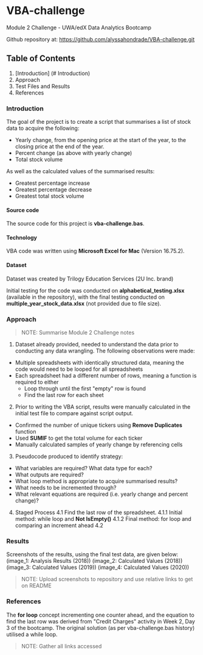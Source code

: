 # VBA-challenge
Module 2 Challenge - UWA/edX Data Analytics Bootcamp

Github repository at: https://github.com/alyssahondrade/VBA-challenge.git

## Table of Contents
1. [Introduction] (# Introduction)
2. Approach
3. Test Files and Results
4. References

### Introduction
The goal of the project is to create a script that summarises a list of stock data to acquire the following:
- Yearly change, from the opening price at the start of the year, to the closing price at the end of the year.
- Percent change (as above with yearly change)
- Total stock volume

As well as the calculated values of the summarised results:
- Greatest percentage increase
- Greatest percentage decrease
- Greatest total stock volume

#### Source code
The source code for this project is **vba-challenge.bas**.

#### Technology
VBA code was written using **Microsoft Excel for Mac** (Version 16.75.2).

#### Dataset
Dataset was created by Trilogy Education Services (2U Inc. brand)

Initial testing for the code was conducted on **alphabetical_testing.xlsx** (available in the repository), with the final testing conducted on **multiple_year_stock_data.xlsx** (not provided due to file size).

### Approach
> NOTE: Summarise Module 2 Challenge notes
1. Dataset already provided, needed to understand the data prior to conducting any data wrangling. The following observations were made: 
- Multiple spreadsheets with identically structured data, meaning the code would need to be looped for all spreadsheets
- Each spreadsheet had a different number of rows, meaning a function is required to either
  - Loop through until the first "empty" row is found
  - Find the last row for each sheet
2. Prior to writing the VBA script, results were manually calculated in the initial test file to compare against script output.
- Confirmed the number of unique tickers using **Remove Duplicates** function
- Used **SUMIF** to get the total volume for each ticker
- Manually calculated samples of yearly change by referencing cells
3. Pseudocode produced to identify strategy:
- What variables are required? What data type for each?
- What outputs are required?
- What loop method is appropriate to acquire summarised results?
- What needs to be incremented through?
- What relevant equations are required (i.e. yearly change and percent change)?
4. Staged Process
  4.1 Find the last row of the spreadsheet.
    4.1.1 Initial method: while loop and **Not IsEmpty()**
    4.1.2 Final method: for loop and comparing an increment ahead
  4.2

### Results
Screenshots of the results, using the final test data, are given below:
(image_1: Analysis Results (2018))
(image_2: Calculated Values (2018))
(image_3: Calculated Values (2019))
(image_4: Calculated Values (2020))
> NOTE: Upload screenshots to repository and use relative links to get on README

### References
The **for loop** concept incrementing one counter ahead, and the equation to find the last row was derived from "Credit Charges" activity in Week 2, Day 3 of the bootcamp. The original solution (as per vba-challenge.bas history) utilised a while loop.

> NOTE: Gather all links accessed
